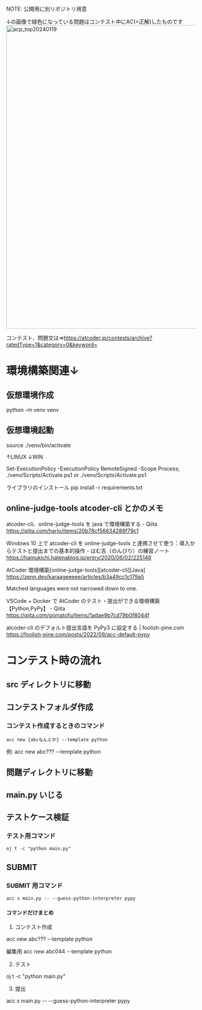 NOTE: 公開用に別リポジトリ用意

↓の画像で緑色になっている問題はコンテスト中にAC(=正解)したものです
<img width="805" alt="acp_top20240119" src="https://github.com/caldius/atcoder-py-publica/assets/105998552/d0d4fba9-254c-4cd7-acde-94aede192192">

コンテスト、問題文は⇒https://atcoder.jp/contests/archive?ratedType=1&category=0&keyword=



# 環境構築関連↓

## 仮想環境作成

python -m venv venv

## 仮想環境起動

source ./venv/bin/activate

↑LINUX
↓WIN

Set-ExecutionPolicy -ExecutionPolicy RemoteSigned -Scope Process; ./venv/Scripts/Activate.ps1
or
./venv/Scripts/Activate.ps1

ライブラリのインストール
pip install -r requirements.txt

## online-judge-tools atcoder-cli とかのメモ

atcoder-cli、online-judge-tools を java で環境構築する - Qiita
https://qiita.com/hario/items/20b78cf56634289f79c1

Windows 10 上で atcoder-cli を online-judge-tools と連携させて使う：導入からテストと提出までの基本的操作 - はむ吉（のんびり）の練習ノート
https://hamukichi.hatenablog.jp/entry/2020/06/02/225148

AtCoder 環境構築[online-judge-tools][atcoder-cli][Java]
https://zenn.dev/karaageeeee/articles/b3a49cc1c179a5

Matched languages were not narrowed down to one.

VSCode + Docker で AtCoder のテスト・提出ができる環境構築【Python,PyPy】 - Qiita
https://qiita.com/gomatofu/items/1adae9b7cd79b0f8044f

atcoder-cli のデフォルト提出言語を PyPy3 に設定する | foolish-pine.com
https://foolish-pine.com/posts/2022/09/acc-default-pypy

# コンテスト時の流れ

## src ディレクトリに移動

## コンテストフォルダ作成

### コンテスト作成するときのコマンド

```
acc new {abcなんとか} --template python
```

例:
acc new abc??? --template python

## 問題ディレクトリに移動

## main.py いじる

## テストケース検証

### テスト用コマンド

```
oj t -c "python main.py"
```

## SUBMIT

### SUBMIT 用コマンド

```
acc s main.py -- --guess-python-interpreter pypy
```

#### コマンドだけまとめ

1. コンテスト作成

acc new abc??? --template python

編集用
acc new abc044 --template python

2. テスト

oj t -c "python main.py"

3. 提出

acc s main.py -- --guess-python-interpreter pypy
